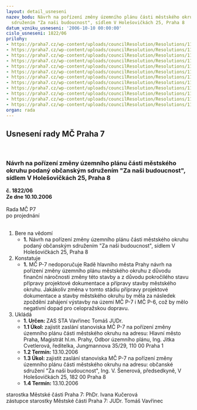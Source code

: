 ```yaml
---
layout: detail_usneseni
nazev_bodu: Návrh na pořízení změny územního plánu části městského okruhu podaný občanským
  sdružením "Za naši budoucnost", sídlem V Holešovičkách 25, Praha 8
datum_vzniku_usneseni: '2006-10-10 00:00:00'
cislo_usneseni: 1822/06
prilohy:
- https://praha7.cz/wp-content/uploads/councilResolution/Resolutions/11866/52-zmena_1.1.doc
- https://praha7.cz/wp-content/uploads/councilResolution/Resolutions/11866/52-zmena_1.2.doc
- https://praha7.cz/wp-content/uploads/councilResolution/Resolutions/11866/52-zmena_1.3.doc
- https://praha7.cz/wp-content/uploads/councilResolution/Resolutions/11866/52-zmena_1.4.doc
- https://praha7.cz/wp-content/uploads/councilResolution/Resolutions/11866/52-zmena_1.5.doc
- https://praha7.cz/wp-content/uploads/councilResolution/Resolutions/11866/52-zmena_1.6.doc
- https://praha7.cz/wp-content/uploads/councilResolution/Resolutions/11866/52-zmena_1.7.doc
- https://praha7.cz/wp-content/uploads/councilResolution/Resolutions/11866/52-zmena_1_8_z060.jpg
- https://praha7.cz/wp-content/uploads/councilResolution/Resolutions/11866/52-mo_situace068.jpg
- https://praha7.cz/wp-content/uploads/councilResolution/Resolutions/11866/52-komise_dopravni.doc
- https://praha7.cz/wp-content/uploads/councilResolution/Resolutions/11866/52-25-09-06.doc
- https://praha7.cz/wp-content/uploads/councilResolution/Resolutions/11866/52-komise_%c5%bep.doc
organ: rada
---
```

<div id="ucUsn_pList" class="usn">
	<span><h2>Usnesení rady MČ Praha 7 </h2>
<br></span><div class="standBody">
<span><h3>Návrh na pořízení změny územního plánu části městského okruhu podaný občanským sdružením "Za naši budoucnost", sídlem V Holešovičkách 25, Praha 8</h3></span><div class="center">
		<strong>č. 1822/06</strong><br>
	</div>
<div class="center">
		<strong>Ze dne 10.10.2006</strong><br><br>
	</div>Rada MČ P7<br> po projednání<br><br><ol>
<li>Bere na vědomí<ul><li>
<strong>1.</strong> Návrh na pořízení změny územního plánu části městského okruhu podaný občanským sdružením "Za naši budoucnost", sídlem V Holešovičkách 25, Praha 8</li></ul>
</li>
<li>Konstatuje<ul><li>
<strong>1.</strong> MČ P-7 nedoporučuje Radě hlavního města Prahy návrh na pořízení změny územního plánu městského okruhu z důvodu finanční náročnosti změny této stavby a z důvodu pokročilého stavu přípravy projektové dokumentace a přípravy stavby městského okruhu. Jakákoliv změna v tomto stádiu přípravy projektové dokumentace a stavby městského okruhu by měla za následek zpoždění zahájení výstavby na území MČ P-7 i MČ P-6, což by mělo negativní dopad pro celopražskou dopravu.</li></ul>
</li>
<li>Ukládá<ul>
<li>
<strong>1. Určen: </strong>ZAS STA Vavřinec Tomáš JUDr.</li>
<li>
<strong>1.1 Úkol: </strong>zajistit zaslání stanoviska MČ P-7 na pořízení změny územního plánu části městského okruhu na adresu: Hlavní město Praha, Magistrát hl.m. Prahy, Odbor územního plánu, Ing. Jitka Cvetlerová, ředitelka, Jungmannova 35/29, 110 00 Praha 1</li>
<li>
<strong>1.2 Termín: </strong>13.10.2006</li>
<li>
<strong>1.3 Úkol: </strong>zajistit zaslání stanoviska MČ P-7 na pořízení změny územního plánu části městského okruhu na adresu: občanské sdružení "Za naši budoucnost", Ing. V. Šenerová, předsedkyně, V Holešovičkách 25, 182 00 Praha 8</li>
<li>
<strong>1.4 Termín: </strong>13.10.2006</li>
</ul>
</li>
</ol>starostka Městské části Praha 7: PhDr. Ivana Kučerová<br>zástupce starostky Městské části Praha 7: JUDr. Tomáš Vavřinec 
</div>
</div>